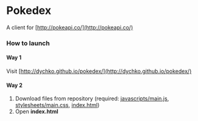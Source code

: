 # Pokedex

A client for [http://pokeapi.co/](http://pokeapi.co/)

### How to launch

#### Way 1

Visit [http://dychko.github.io/pokedex/](http://dychko.github.io/pokedex/)

#### Way 2

1. Download files from repository (required: 
[javascripts/main.js](https://github.com/dychko/pokedex/blob/master/javascripts/main.js), 
[stylesheets/main.css](https://github.com/dychko/pokedex/blob/master/stylesheets/main.css), 
[index.html](https://github.com/dychko/pokedex/blob/master/index.html))
2. Open **index.html**
